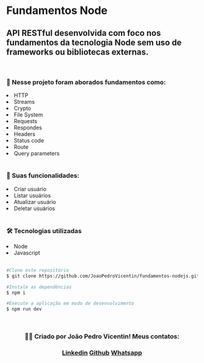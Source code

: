 <h1>Fundamentos Node</h1>

<h2>API RESTful desenvolvida com foco nos fundamentos da tecnologia Node sem uso de frameworks ou bibliotecas externas.
</h2>

<br>

<h3>📓 Nesse projeto foram aborados fundamentos como:</h3>

<li>HTTP</li>
<li>Streams</li>
<li>Crypto</li>
<li>File System</li>
<li>Requests</li>
<li>Respondes</li>
<li>Headers</li>
<li>Status code</li>
<li>Route</li>
<li>Query parameters</li>

<br>

<h3>📝 Suas funcionalidades:</h3>

<li>Criar usuário</li>
<li>Listar usuários</li>
<li>Atualizar usuário</li>
<li>Deletar usuários</li>

<br>

<h3>🛠️ Tecnologias utilizadas</h3>

<li>Node</li>
<li>Javascript</li>

<br>

```bash
#Clone este repositório
$ git clone https://github.com/JoaoPedroVicentin/fundamentos-nodejs.git

#Instale as dependências
$ npm i

#Execute a aplicação em modo de desenvolvimento
$ npm run dev
```

<br>

<div align="center">
    <h3>👨‍💻 Criado por João Pedro Vicentin! Meus contatos:</h3>
    <div>
        <h3>
            <a href="https://www.linkedin.com/in/joaopedrovicentin/" target="_blank">Linkedin</a>
            <a href='https://github.com/JoaoPedroVicentin' target='_blank'>Github</a>
            <a href="https://contate.me/joao-pedro-lopes-vicentin" target="_blank">Whatsapp</a>
        </h3>
    </div>
</div>